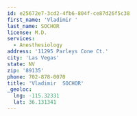 ```yaml
---
id: e25672e7-3cd2-4fb6-804f-ce87d26f5c38
first_name: 'Vladimir '
last_name: SOCHOR
license: M.D.
services:
  - Anesthesiology
address: '11295 Parleys Cone Ct.'
city: 'Las Vegas'
state: NV
zip: '89135'
phone: 702-878-0070
title: 'Vladimir  SOCHOR'
_geoloc:
  lng: -115.32331
  lat: 36.131341
---
```

